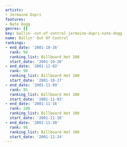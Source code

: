 ```yaml
---
artists:
- Jermaine Dupri
features:
- Nate Dogg
genres: []
key: ballin--out-of-control-jermaine-dupri-nate-dogg
name: Ballin' Out Of Control
rankings:
- end_date: '2001-10-26'
  rank: 98
  ranking_list: Billboard Hot 100
  start_date: '2001-10-20'
- end_date: '2001-11-02'
  rank: 98
  ranking_list: Billboard Hot 100
  start_date: '2001-10-27'
- end_date: '2001-11-09'
  rank: 95
  ranking_list: Billboard Hot 100
  start_date: '2001-11-03'
- end_date: '2001-11-16'
  rank: 100
  ranking_list: Billboard Hot 100
  start_date: '2001-11-10'
- end_date: '2001-11-30'
  rank: 98
  ranking_list: Billboard Hot 100
  start_date: '2001-11-24'
---
```


